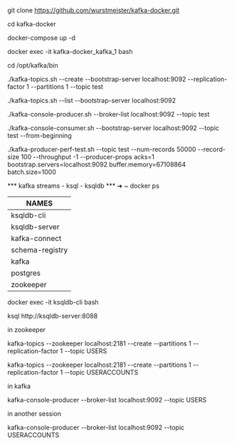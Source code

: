 git clone https://github.com/wurstmeister/kafka-docker.git

cd kafka-docker

docker-compose up -d

docker exec -it kafka-docker_kafka_1 bash

cd /opt/kafka/bin


./kafka-topics.sh --create --bootstrap-server localhost:9092 --replication-factor 1 --partitions 1 --topic test

./kafka-topics.sh --list --bootstrap-server localhost:9092

./kafka-console-producer.sh --broker-list localhost:9092 --topic test

./kafka-console-consumer.sh --bootstrap-server localhost:9092 --topic test --from-beginning

./kafka-producer-perf-test.sh   --topic test   --num-records 50000   --record-size 100   --throughput -1   --producer-props acks=1   bootstrap.servers=localhost:9092   buffer.memory=67108864   batch.size=1000

*** kafka streams - ksql - ksqldb ***
➜  ~ docker ps

| __NAMES__ |
|--------------|
| ksqldb-cli |
| ksqldb-server |
| kafka-connect  |
| schema-registry |
| kafka |
| postgres 
| zookeeper |






docker exec -it ksqldb-cli bash

ksql http://ksqldb-server:8088


in zookeeper

kafka-topics --zookeeper localhost:2181 --create --partitions 1 --replication-factor 1 --topic USERS

kafka-topics --zookeeper localhost:2181 --create --partitions 1 --replication-factor 1 --topic USERACCOUNTS

in kafka

kafka-console-producer --broker-list localhost:9092 --topic USERS

in another session

kafka-console-producer --broker-list localhost:9092 --topic USERACCOUNTS


